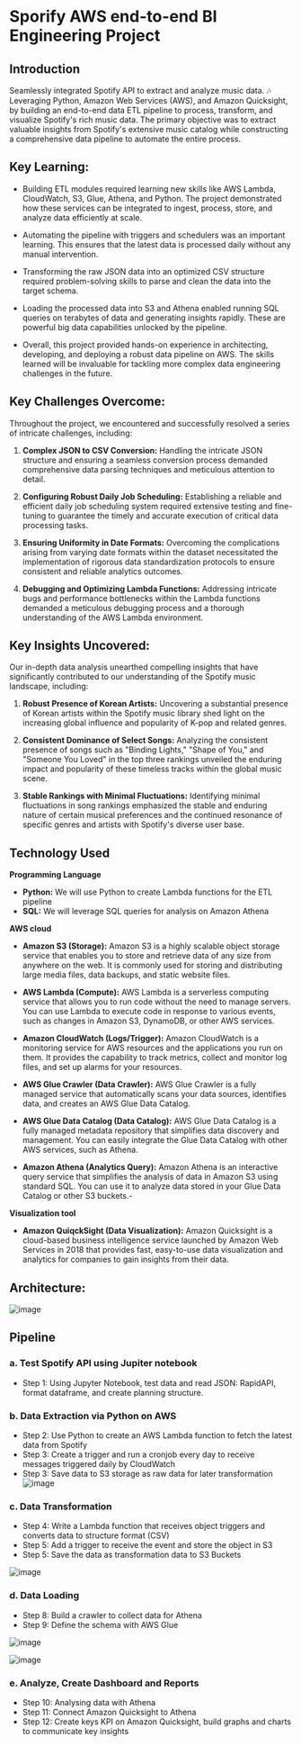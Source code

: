 # Sporify AWS end-to-end BI Engineering Project


## Introduction
Seamlessly integrated Spotify API to extract and analyze music data. 🎶 Leveraging Python, Amazon Web Services (AWS), and Amazon Quicksight, by building an end-to-end data ETL pipeline to process, transform, and visualize Spotify's rich music data.
The primary objective was to extract valuable insights from Spotify's extensive music catalog while constructing a comprehensive data pipeline to automate the entire process.

## Key Learning:

* Building ETL modules required learning new skills like AWS Lambda, CloudWatch, S3, Glue, Athena, and Python. The project demonstrated how these services can be integrated to ingest, process, store, and analyze data efficiently at scale.

* Automating the pipeline with triggers and schedulers was an important learning. This ensures that the latest data is processed daily without any manual intervention.

* Transforming the raw JSON data into an optimized CSV structure required problem-solving skills to parse and clean the data into the target schema.

* Loading the processed data into S3 and Athena enabled running SQL queries on terabytes of data and generating insights rapidly. These are powerful big data capabilities unlocked by the pipeline.

* Overall, this project provided hands-on experience in architecting, developing, and deploying a robust data pipeline on AWS. The skills learned will be invaluable for tackling more complex data engineering challenges in the future.

## Key Challenges Overcome:

Throughout the project, we encountered and successfully resolved a series of intricate challenges, including:

1. **Complex JSON to CSV Conversion:** Handling the intricate JSON structure and ensuring a seamless conversion process demanded comprehensive data parsing techniques and meticulous attention to detail.

2. **Configuring Robust Daily Job Scheduling:** Establishing a reliable and efficient daily job scheduling system required extensive testing and fine-tuning to guarantee the timely and accurate execution of critical data processing tasks.

3. **Ensuring Uniformity in Date Formats:** Overcoming the complications arising from varying date formats within the dataset necessitated the implementation of rigorous data standardization protocols to ensure consistent and reliable analytics outcomes.

4. **Debugging and Optimizing Lambda Functions:** Addressing intricate bugs and performance bottlenecks within the Lambda functions demanded a meticulous debugging process and a thorough understanding of the AWS Lambda environment.

## Key Insights Uncovered:

Our in-depth data analysis unearthed compelling insights that have significantly contributed to our understanding of the Spotify music landscape, including:

1. **Robust Presence of Korean Artists:** Uncovering a substantial presence of Korean artists within the Spotify music library shed light on the increasing global influence and popularity of K-pop and related genres.

2. **Consistent Dominance of Select Songs:** Analyzing the consistent presence of songs such as "Binding Lights," "Shape of You," and "Someone You Loved" in the top three rankings unveiled the enduring impact and popularity of these timeless tracks within the global music scene.

3. **Stable Rankings with Minimal Fluctuations:** Identifying minimal fluctuations in song rankings emphasized the stable and enduring nature of certain musical preferences and the continued resonance of specific genres and artists with Spotify's diverse user base.

## Technology Used

**Programming Language**
- **Python:** We will use Python to create Lambda functions for the ETL pipeline
- **SQL:** We will leverage SQL queries for analysis on Amazon Athena

**AWS cloud** 
- **Amazon S3 (Storage):** Amazon S3 is a highly scalable object storage service that enables you to store and retrieve data of any size from anywhere on the web. It is commonly used for storing and distributing large media files, data backups, and static website files. 

- **AWS Lambda (Compute):** AWS Lambda is a serverless computing service that allows you to run code without the need to manage servers. You can use Lambda to execute code in response to various events, such as changes in Amazon S3, DynamoDB, or other AWS services.

- **Amazon CloudWatch (Logs/Trigger):** Amazon CloudWatch is a monitoring service for AWS resources and the applications you run on them. It provides the capability to track metrics, collect and monitor log files, and set up alarms for your resources.

- **AWS Glue Crawler (Data Crawler):** AWS Glue Crawler is a fully managed service that automatically scans your data sources, identifies data, and creates an AWS Glue Data Catalog.

- **AWS Glue Data Catalog (Data Catalog):** AWS Glue Data Catalog is a fully managed metadata repository that simplifies data discovery and management. You can easily integrate the Glue Data Catalog with other AWS services, such as Athena.

- **Amazon Athena (Analytics Query):** Amazon Athena is an interactive query service that simplifies the analysis of data in Amazon S3 using standard SQL. You can use it to analyze data stored in your Glue Data Catalog or other S3 buckets.- 

**Visualization tool** 
- **Amazon QuiqckSight (Data Visualization):** Amazon Quicksight is a cloud-based business intelligence service launched by Amazon Web Services in 2018 that provides fast, easy-to-use data visualization and analytics for companies to gain insights from their data.


## Architecture:
![image](https://github.com/MarkPhamm/Spotify-BI-Engineering-Project/assets/99457952/72f136f2-4ebd-4892-9685-f1bf552e2cd5)


## Pipeline
### **a. Test Spotify API using Jupiter notebook**
  - Step 1: Using Jupyter Notebook, test data and read JSON: RapidAPI, format dataframe, and create planning structure.

### **b. Data Extraction via Python on AWS**
  - Step 2: Use Python to create an AWS Lambda function to fetch the latest data from Spotify
  - Step 3: Create a trigger and run a cronjob every day to receive messages triggered daily by CloudWatch
  - Step 3: Save data to S3 storage as raw data for later transformation
![image](https://github.com/MarkPhamm/Spotify-BI-Engineering-Project/assets/99457952/02b54637-0389-44c0-9f74-0dfb825bb401)



### **c. Data Transformation**
  - Step 4: Write a Lambda function that receives object triggers and converts data to structure format (CSV)
  - Step 5: Add a trigger to receive the event and store the object in S3
  - Step 5: Save the data as transformation data to S3 Buckets

![image](https://github.com/MarkPhamm/Spotify-BI-Engineering-Project/assets/99457952/f8fd6d4f-dd0d-4a11-80f3-82056295c808)


### **d. Data Loading**
- Step 8: Build a crawler to collect data for Athena
- Step 9: Define the schema with AWS Glue

![image](https://github.com/MarkPhamm/Spotify-BI-Engineering-Project/assets/99457952/c71eabaa-8cef-4c17-8435-190fe45a637c)

![image](https://github.com/MarkPhamm/Spotify-BI-Engineering-Project/assets/99457952/d2bdcea1-3f4d-45e6-8b32-566f982bf3a5)


### **e. Analyze, Create Dashboard and Reports**
- Step 10: Analysing data with Athena
- Step 11: Connect Amazon Quicksight to Athena
- Step 12: Create keys KPI on Amazon Quicksight, build graphs and charts to communicate key insights



